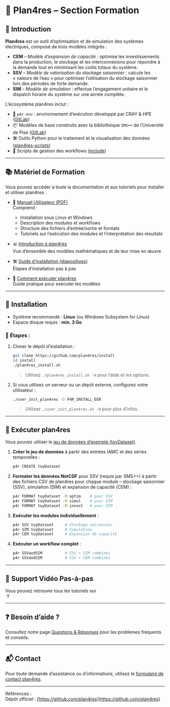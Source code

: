 # 🧰 Plan4res – Section Formation

## 📘 Introduction

**Plan4res** est un outil d’optimisation et de simulation des systèmes électriques, composé de trois modèles intégrés :

- **CEM** – *Modèle d’expansion de capacité* : optimise les investissements dans la production, le stockage et les interconnexions pour répondre à la demande tout en minimisant les coûts totaux du système.
- **SSV** – *Modèle de valorisation du stockage saisonnier* : calcule les « valeurs de l’eau » pour optimiser l’utilisation du stockage saisonnier lors des périodes de forte demande.
- **SIM** – *Modèle de simulation* : effectue l’engagement unitaire et le dispatch horaire du système sur une année complète.

L’écosystème plan4res inclut :
- 🔧 `p4r-env` : environnement d’exécution développé par CRAY & HPE ([GitLab](https://gitlab.com/cerl/plan4res/p4r-env))  
- 📦 Modèles de base construits avec la bibliothèque `SMS++` de l’Université de Pise ([GitLab](https://gitlab.com/smspp/smspp-project))  
- 🛠️ Outils Python pour le traitement et la visualisation des données ([plan4res-scripts](https://github.com/plan4res/plan4res-scripts))  
- 🔁 Scripts de gestion des workflows ([include](https://github.com/plan4res/include))  

---

## 📚 Matériel de Formation

Vous pouvez accéder à toute la documentation et aux tutoriels pour installer et utiliser plan4res :

- 📄 [Manuel Utilisateur (PDF)](https://github.com/plan4res/documentation/blob/main/plan4resUserManual.pdf)  
  Comprend :
  - Installation sous Linux et Windows
  - Description des modules et workflows
  - Structure des fichiers d’entrée/sortie et formats
  - Tutoriels sur l’exécution des modules et l’interprétation des résultats

- 📊 [Introduction à plan4res](https://github.com/OM4A-Training-Material/plan4res-Training-Material/blob/main/plan4resIntroduction.pdf)  
  Vue d’ensemble des modèles mathématiques et de leur mise en œuvre

- 🛠️ [Guide d’installation (diapositives)](https://github.com/OM4A-Training-Material/plan4res-Training-Material/blob/main/plan4resInstall.pdf)  
  Étapes d’installation pas à pas

- 🧪 [Comment exécuter plan4res](https://github.com/OM4A-Training-Material/plan4res-Training-Material/blob/main/plan4resRun.pdf)  
  Guide pratique pour exécuter les modèles

---

## 💾 Installation

- Système recommandé : **Linux** (ou Windows Subsystem for Linux)
- Espace disque requis : **min. 3 Go**

### 🔧 Étapes :
1. Cloner le dépôt d’installation :
   ```bash
   git clone https://github.com/plan4res/install
   cd install
   ./plan4res_install.sh
   ```
   > Utilisez `./plan4res_install.sh -H` pour l’aide et les options.

2. Si vous utilisez un serveur ou un dépôt externe, configurez votre utilisateur :
   ```bash
   ./user_init_plan4res -D P4R_INSTALL_DIR
   ```
   > Utilisez `./user_init_plan4res.sh -H` pour plus d’infos.

---

## 🚀 Exécuter plan4res

Vous pouvez utiliser le [jeu de données d’exemple (toyDataset)](https://github.com/plan4res/toyDataset).

1. **Créer le jeu de données** à partir des entrées IAMC et des séries temporelles :
   ```bash
   p4r CREATE toyDataset
   ```

2. **Formater les données NetCDF** pour SSV (requis par SMS++) à partir des fichiers CSV de plan4res pour chaque module – stockage saisonnier (SSV), simulation (SIM) et expansion de capacité (CEM) :
   ```bash
   p4r FORMAT toyDataset -M optim    # pour SSV
   p4r FORMAT toyDataset -M simul    # pour SIM
   p4r FORMAT toyDataset -M invest   # pour CEM
   ```

3. **Exécuter les modules individuellement** :
   ```bash
   p4r SSV toyDataset     # Stockage saisonnier
   p4r SIM toyDataset     # Simulation
   p4r CEM toyDataset     # Expansion de capacité
   ```

4. **Exécuter un workflow complet** :
   ```bash
   p4r SSVandSIM          # SSV + SIM combinés
   p4r SSVandCEM          # SSV + CEM combinés
   ```

---

## 🎥 Support Vidéo Pas-à-pas

Vous pouvez retrouver tous les tutoriels sur  
<a href="https://www.youtube.com/playlist?list=PLHN93NPePQ1IWXjwSWkLIyo6tAc0xT9Rd">
  <img src="https://cdn.simpleicons.org/youtube/FF0000/16" alt="YouTube" height="16" style="vertical-align: text-bottom; margin-left: 4px;">
</a>

---

## ❓ Besoin d’aide ?

Consultez notre page [Questions & Réponses](docs/faq.md) pour les problèmes fréquents et conseils.

---

## 📬 Contact

Pour toute demande d’assistance ou d’informations, utilisez le [formulaire de contact plan4res](https://plan4res.github.io/contact/contact.html).

---

Références :  
Dépôt officiel : [https://github.com/plan4res](https://github.com/plan4res)
